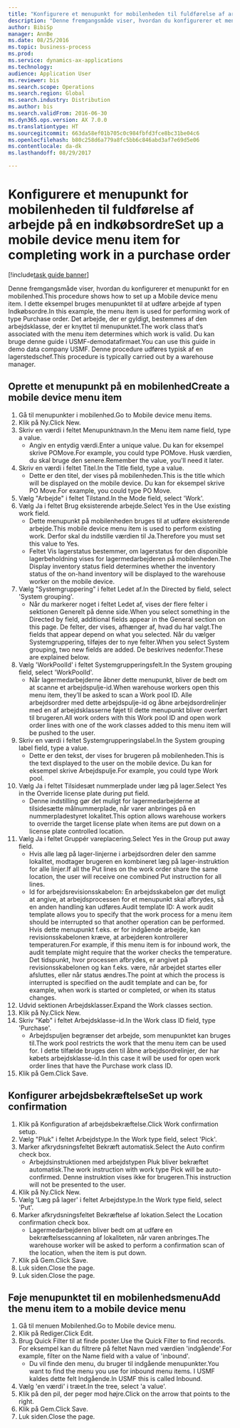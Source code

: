 ```yaml
--- 
title: "Konfigurere et menupunkt for mobilenheden til fuldførelse af arbejde på en indkøbsordre"
description: "Denne fremgangsmåde viser, hvordan du konfigurerer et menupunkt for en mobilenhed."
author: BibiSp
manager: AnnBe
ms.date: 08/25/2016
ms.topic: business-process
ms.prod: 
ms.service: dynamics-ax-applications
ms.technology: 
audience: Application User
ms.reviewer: bis
ms.search.scope: Operations
ms.search.region: Global
ms.search.industry: Distribution
ms.author: bis
ms.search.validFrom: 2016-06-30
ms.dyn365.ops.version: AX 7.0.0
ms.translationtype: HT
ms.sourcegitcommit: 663da58ef01b705c0c984fbfd3fce8bc31be04c6
ms.openlocfilehash: b80c258d6a779a8fc5bb6c846abd3af7e69d5e06
ms.contentlocale: da-dk
ms.lasthandoff: 08/29/2017

---
```

# <a name="set-up-a-mobile-device-menu-item-for-completing-work-in-a-purchase-order"></a><span data-ttu-id="91595-103">Konfigurere et menupunkt for mobilenheden til fuldførelse af arbejde på en indkøbsordre</span><span class="sxs-lookup"><span data-stu-id="91595-103">Set up a mobile device menu item for completing work in a purchase order</span></span>

[!include[task guide banner](../../includes/task-guide-banner.md)]

<span data-ttu-id="91595-104">Denne fremgangsmåde viser, hvordan du konfigurerer et menupunkt for en mobilenhed.</span><span class="sxs-lookup"><span data-stu-id="91595-104">This procedure shows how to set up a Mobile device menu item.</span></span> <span data-ttu-id="91595-105">I dette eksempel bruges menupunktet til at udføre arbejde af typen Indkøbsordre.</span><span class="sxs-lookup"><span data-stu-id="91595-105">In this example, the menu item is used for performing work of type Purchase order.</span></span> <span data-ttu-id="91595-106">Det arbejde, der er gyldigt, bestemmes af den arbejdsklasse, der er knyttet til menupunktet.</span><span class="sxs-lookup"><span data-stu-id="91595-106">The work class that’s associated with the menu item determines which work is valid.</span></span> <span data-ttu-id="91595-107">Du kan bruge denne guide i USMF-demodatafirmaet.</span><span class="sxs-lookup"><span data-stu-id="91595-107">You can use this guide in demo data company USMF.</span></span> <span data-ttu-id="91595-108">Denne procedure udføres typisk af en lagerstedschef.</span><span class="sxs-lookup"><span data-stu-id="91595-108">This procedure is typically carried out by a warehouse manager.</span></span>


## <a name="create-a-mobile-device-menu-item"></a><span data-ttu-id="91595-109">Oprette et menupunkt på en mobilenhed</span><span class="sxs-lookup"><span data-stu-id="91595-109">Create a mobile device menu item</span></span>
1. <span data-ttu-id="91595-110">Gå til menupunkter i mobilenhed.</span><span class="sxs-lookup"><span data-stu-id="91595-110">Go to Mobile device menu items.</span></span>
2. <span data-ttu-id="91595-111">Klik på Ny.</span><span class="sxs-lookup"><span data-stu-id="91595-111">Click New.</span></span>
3. <span data-ttu-id="91595-112">Skriv en værdi i feltet Menupunktnavn.</span><span class="sxs-lookup"><span data-stu-id="91595-112">In the Menu item name field, type a value.</span></span>
    * <span data-ttu-id="91595-113">Angiv en entydig værdi.</span><span class="sxs-lookup"><span data-stu-id="91595-113">Enter a unique value.</span></span> <span data-ttu-id="91595-114">Du kan for eksempel skrive POMove.</span><span class="sxs-lookup"><span data-stu-id="91595-114">For example, you could type POMove.</span></span> <span data-ttu-id="91595-115">Husk værdien, du skal bruge den senere.</span><span class="sxs-lookup"><span data-stu-id="91595-115">Remember the value, you'll need it later.</span></span>  
4. <span data-ttu-id="91595-116">Skriv en værdi i feltet Titel.</span><span class="sxs-lookup"><span data-stu-id="91595-116">In the Title field, type a value.</span></span>
    * <span data-ttu-id="91595-117">Dette er den titel, der vises på mobilenheden.</span><span class="sxs-lookup"><span data-stu-id="91595-117">This is the title which will be displayed on the mobile device.</span></span> <span data-ttu-id="91595-118">Du kan for eksempel skrive PO Move.</span><span class="sxs-lookup"><span data-stu-id="91595-118">For example, you could type PO Move.</span></span>  
5. <span data-ttu-id="91595-119">Vælg "Arbejde" i feltet Tilstand.</span><span class="sxs-lookup"><span data-stu-id="91595-119">In the Mode field, select 'Work'.</span></span>
6. <span data-ttu-id="91595-120">Vælg Ja i feltet Brug eksisterende arbejde.</span><span class="sxs-lookup"><span data-stu-id="91595-120">Select Yes in the Use existing work field.</span></span>
    * <span data-ttu-id="91595-121">Dette menupunkt på mobilenheden bruges til at udføre eksisterende arbejde.</span><span class="sxs-lookup"><span data-stu-id="91595-121">This mobile device menu item is used to perform existing work.</span></span> <span data-ttu-id="91595-122">Derfor skal du indstille værdien til Ja.</span><span class="sxs-lookup"><span data-stu-id="91595-122">Therefore you must set this value to Yes.</span></span>  
    * <span data-ttu-id="91595-123">Feltet Vis lagerstatus bestemmer, om lagerstatus for den disponible lagerbeholdning vises for lagermedarbejderen på mobilenheden.</span><span class="sxs-lookup"><span data-stu-id="91595-123">The Display inventory status field determines whether the inventory status of the on-hand inventory will be displayed to the warehouse worker on the mobile device.</span></span>  
7. <span data-ttu-id="91595-124">Vælg "Systemgruppering" i feltet Ledet af.</span><span class="sxs-lookup"><span data-stu-id="91595-124">In the Directed by field, select 'System grouping'.</span></span>
    * <span data-ttu-id="91595-125">Når du markerer noget i feltet Ledet af, vises der flere felter i sektionen Generelt på denne side.</span><span class="sxs-lookup"><span data-stu-id="91595-125">When you select something in the Directed by field, additional fields appear in the General section on this page.</span></span> <span data-ttu-id="91595-126">De felter, der vises, afhænger af, hvad du har valgt.</span><span class="sxs-lookup"><span data-stu-id="91595-126">The fields that appear depend on what you selected.</span></span> <span data-ttu-id="91595-127">Når du vælger Systemgruppering, tilføjes der to nye felter.</span><span class="sxs-lookup"><span data-stu-id="91595-127">When you select System grouping, two new fields are added.</span></span> <span data-ttu-id="91595-128">De beskrives nedenfor.</span><span class="sxs-lookup"><span data-stu-id="91595-128">These are explained below.</span></span>  
8. <span data-ttu-id="91595-129">Vælg 'WorkPoolId' i feltet Systemgrupperingsfelt.</span><span class="sxs-lookup"><span data-stu-id="91595-129">In the System grouping field, select 'WorkPoolId'.</span></span>
    * <span data-ttu-id="91595-130">Når lagermedarbejderne åbner dette menupunkt, bliver de bedt om at scanne et arbejdspulje-id.</span><span class="sxs-lookup"><span data-stu-id="91595-130">When warehouse workers open this menu item, they’ll be asked to scan a Work pool ID.</span></span> <span data-ttu-id="91595-131">Alle arbejdsordrer med dette arbejdspulje-id og åbne arbejdsordrelinjer med en af arbejdsklasserne føjet til dette menupunkt bliver overført til brugeren.</span><span class="sxs-lookup"><span data-stu-id="91595-131">All work orders with this Work pool ID and open work order lines with one of the work classes added to this menu item will be pushed to the user.</span></span>  
9. <span data-ttu-id="91595-132">Skriv en værdi i feltet Systemgrupperingslabel.</span><span class="sxs-lookup"><span data-stu-id="91595-132">In the System grouping label field, type a value.</span></span>
    * <span data-ttu-id="91595-133">Dette er den tekst, der vises for brugeren på mobilenheden.</span><span class="sxs-lookup"><span data-stu-id="91595-133">This is the text displayed to the user on the mobile device.</span></span> <span data-ttu-id="91595-134">Du kan for eksempel skrive Arbejdspulje.</span><span class="sxs-lookup"><span data-stu-id="91595-134">For example, you could type Work pool.</span></span>  
10. <span data-ttu-id="91595-135">Vælg Ja i feltet Tilsidesæt nummerplade under læg på lager.</span><span class="sxs-lookup"><span data-stu-id="91595-135">Select Yes in the Override license plate during put field.</span></span>
    * <span data-ttu-id="91595-136">Denne indstilling gør det muligt for lagermedarbejderne at tilsidesætte målnummerplade, når varer anbringes på en nummerpladestyret lokalitet.</span><span class="sxs-lookup"><span data-stu-id="91595-136">This option allows warehouse workers to override the target license plate when items are put down on a license plate controlled location.</span></span>  
11. <span data-ttu-id="91595-137">Vælg Ja i feltet Gruppér vareplacering.</span><span class="sxs-lookup"><span data-stu-id="91595-137">Select Yes in the Group put away field.</span></span>
    * <span data-ttu-id="91595-138">Hvis alle læg på lager-linjerne i arbejdsordren deler den samme lokalitet, modtager brugeren en kombineret læg på lager-instruktion for alle linjer.</span><span class="sxs-lookup"><span data-stu-id="91595-138">If all the Put lines on the work order share the same location, the user will receive one combined Put instruction for all lines.</span></span>  
    * <span data-ttu-id="91595-139">Id for arbejdsrevisionsskabelon: En arbejdsskabelon gør det muligt at angive, at arbejdsprocessen for et menupunkt skal afbrydes, så en anden handling kan udføres.</span><span class="sxs-lookup"><span data-stu-id="91595-139">Audit template ID: A work audit template allows you to specify that the work process for a menu item should be interrupted so that another operation can be performed.</span></span> <span data-ttu-id="91595-140">Hvis dette menupunkt f.eks. er for indgående arbejde, kan revisionsskabelonen kræve, at arbejderen kontrollerer temperaturen.</span><span class="sxs-lookup"><span data-stu-id="91595-140">For example, if this menu item is for inbound work, the audit template might require that the worker checks the temperature.</span></span> <span data-ttu-id="91595-141">Det tidspunkt, hvor processen afbrydes, er angivet på revisionsskabelonen og kan f.eks. være, når arbejdet startes eller afsluttes, eller når status ændres.</span><span class="sxs-lookup"><span data-stu-id="91595-141">The point at which the process is interrupted is specified on the audit template and can be, for example, when work is started or completed, or when its status changes.</span></span>  
12. <span data-ttu-id="91595-142">Udvid sektionen Arbejdsklasser.</span><span class="sxs-lookup"><span data-stu-id="91595-142">Expand the Work classes section.</span></span>
13. <span data-ttu-id="91595-143">Klik på Ny.</span><span class="sxs-lookup"><span data-stu-id="91595-143">Click New.</span></span>
14. <span data-ttu-id="91595-144">Skriv "Køb" i feltet Arbejdsklasse-id.</span><span class="sxs-lookup"><span data-stu-id="91595-144">In the Work class ID field, type 'Purchase'.</span></span>
    * <span data-ttu-id="91595-145">Arbejdspuljen begrænser det arbejde, som menupunktet kan bruges til.</span><span class="sxs-lookup"><span data-stu-id="91595-145">The work pool restricts the work that the menu item can be used for.</span></span> <span data-ttu-id="91595-146">I dette tilfælde bruges den til åbne arbejdsordrelinjer, der har købets arbejdsklasse-id.</span><span class="sxs-lookup"><span data-stu-id="91595-146">In this case it will be used for open work order lines that have the Purchase work class ID.</span></span>  
15. <span data-ttu-id="91595-147">Klik på Gem.</span><span class="sxs-lookup"><span data-stu-id="91595-147">Click Save.</span></span>

## <a name="set-up-work-confirmation"></a><span data-ttu-id="91595-148">Konfigurer arbejdsbekræftelse</span><span class="sxs-lookup"><span data-stu-id="91595-148">Set up work confirmation</span></span>
1. <span data-ttu-id="91595-149">Klik på Konfiguration af arbejdsbekræftelse.</span><span class="sxs-lookup"><span data-stu-id="91595-149">Click Work confirmation setup.</span></span>
2. <span data-ttu-id="91595-150">Vælg "Pluk" i feltet Arbejdstype.</span><span class="sxs-lookup"><span data-stu-id="91595-150">In the Work type field, select 'Pick'.</span></span>
3. <span data-ttu-id="91595-151">Marker afkrydsningsfeltet Bekræft automatisk.</span><span class="sxs-lookup"><span data-stu-id="91595-151">Select the Auto confirm check box.</span></span>
    * <span data-ttu-id="91595-152">Arbejdsinstruktionen med arbejdstypen Pluk bliver bekræftet automatisk.</span><span class="sxs-lookup"><span data-stu-id="91595-152">The work instruction with work type Pick will be auto-confirmed.</span></span> <span data-ttu-id="91595-153">Denne instruktion vises ikke for brugeren.</span><span class="sxs-lookup"><span data-stu-id="91595-153">This instruction will not be presented to the user.</span></span>  
4. <span data-ttu-id="91595-154">Klik på Ny.</span><span class="sxs-lookup"><span data-stu-id="91595-154">Click New.</span></span>
5. <span data-ttu-id="91595-155">Vælg 'Læg på lager' i feltet Arbejdstype.</span><span class="sxs-lookup"><span data-stu-id="91595-155">In the Work type field, select 'Put'.</span></span>
6. <span data-ttu-id="91595-156">Marker afkrydsningsfeltet Bekræftelse af lokation.</span><span class="sxs-lookup"><span data-stu-id="91595-156">Select the Location confirmation check box.</span></span>
    * <span data-ttu-id="91595-157">Lagermedarbejderen bliver bedt om at udføre en bekræftelsesscanning af lokaliteten, når varen anbringes.</span><span class="sxs-lookup"><span data-stu-id="91595-157">The warehouse worker will be asked to perform a confirmation scan of the location, when the item is put down.</span></span>  
7. <span data-ttu-id="91595-158">Klik på Gem.</span><span class="sxs-lookup"><span data-stu-id="91595-158">Click Save.</span></span>
8. <span data-ttu-id="91595-159">Luk siden.</span><span class="sxs-lookup"><span data-stu-id="91595-159">Close the page.</span></span>
9. <span data-ttu-id="91595-160">Luk siden.</span><span class="sxs-lookup"><span data-stu-id="91595-160">Close the page.</span></span>

## <a name="add-the-menu-item-to-a-mobile-device-menu"></a><span data-ttu-id="91595-161">Føje menupunktet til en mobilenhedsmenu</span><span class="sxs-lookup"><span data-stu-id="91595-161">Add the menu item to a mobile device menu</span></span>
1. <span data-ttu-id="91595-162">Gå til menuen Mobilenhed.</span><span class="sxs-lookup"><span data-stu-id="91595-162">Go to Mobile device menu.</span></span>
2. <span data-ttu-id="91595-163">Klik på Rediger.</span><span class="sxs-lookup"><span data-stu-id="91595-163">Click Edit.</span></span>
3. <span data-ttu-id="91595-164">Brug Quick Filter til at finde poster.</span><span class="sxs-lookup"><span data-stu-id="91595-164">Use the Quick Filter to find records.</span></span> <span data-ttu-id="91595-165">For eksempel kan du filtrere på feltet Navn med værdien 'indgående'.</span><span class="sxs-lookup"><span data-stu-id="91595-165">For example, filter on the Name field with a value of 'inbound'.</span></span>
    * <span data-ttu-id="91595-166">Du vil finde den menu, du bruger til indgående menupunkter.</span><span class="sxs-lookup"><span data-stu-id="91595-166">You want to find the menu you use for inbound menu items.</span></span> <span data-ttu-id="91595-167">I USMF kaldes dette felt Indgående.</span><span class="sxs-lookup"><span data-stu-id="91595-167">In USMF this is called Inbound.</span></span>  
4. <span data-ttu-id="91595-168">Vælg 'en værdi' i træet.</span><span class="sxs-lookup"><span data-stu-id="91595-168">In the tree, select 'a value'.</span></span>
5. <span data-ttu-id="91595-169">Klik på den pil, der peger mod højre.</span><span class="sxs-lookup"><span data-stu-id="91595-169">Click on the arrow that points to the right.</span></span>
6. <span data-ttu-id="91595-170">Klik på Gem.</span><span class="sxs-lookup"><span data-stu-id="91595-170">Click Save.</span></span>
7. <span data-ttu-id="91595-171">Luk siden.</span><span class="sxs-lookup"><span data-stu-id="91595-171">Close the page.</span></span>


